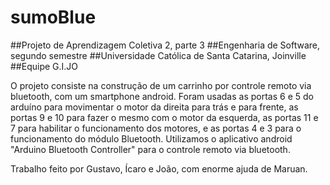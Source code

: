 # sumoBlue
##Projeto de Aprendizagem Coletiva 2, parte 3
##Engenharia de Software, segundo semestre
##Universidade Católica de Santa Catarina, Joinville
##Equipe G.I.JO

O projeto consiste na construção de um carrinho por controle remoto via bluetooth, com um smartphone android.
Foram usadas as portas 6 e 5 do arduíno para movimentar o motor da direita para trás e para frente, as portas 9 e 10 para fazer o mesmo com o motor da esquerda, as portas 11 e 7 para habilitar o funcionamento dos motores, e as portas 4 e 3 para o funcionamento do módulo Bluetooth.
Utilizamos o aplicativo android "Arduino Bluetooth Controller" para o controle remoto via bluetooth.

Trabalho feito por Gustavo, Ícaro e João, com enorme ajuda de Maruan.
